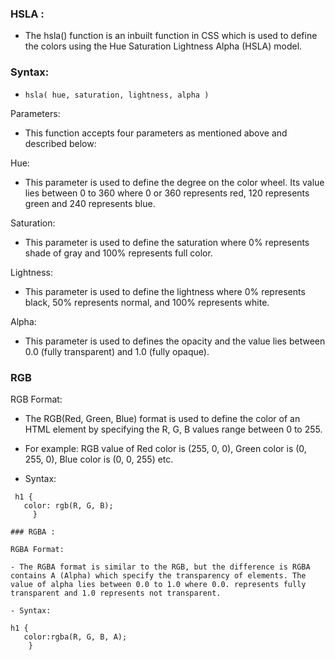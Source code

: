 ### HSLA :

  - The hsla() function is an inbuilt function in CSS which is used to define the colors using the Hue Saturation Lightness Alpha (HSLA) model.

### Syntax:

  - `hsla( hue, saturation, lightness, alpha )`

Parameters: 

  - This function accepts four parameters as mentioned above and described below:

Hue: 

  - This parameter is used to define the degree on the color wheel. Its value lies between 0 to 360 where 0 or 360 represents red, 120 represents green and 240 represents blue.

Saturation: 

  - This parameter is used to define the saturation where 0% represents shade of gray and 100% represents full color.

Lightness: 

  - This parameter is used to define the lightness where 0% represents black, 50% represents normal, and 100% represents white.

Alpha: 

  - This parameter is used to defines the opacity and the value lies between 0.0 (fully transparent) and 1.0 (fully opaque).

### RGB

RGB Format:

  - The RGB(Red, Green, Blue) format is used to define the color of an HTML element by specifying the R, G, B values range between 0 to 255.

  - For example: RGB value of Red color is (255, 0, 0), Green color is (0, 255, 0), Blue color is (0, 0, 255) etc.
   
  - Syntax:

   ```
    h1 {
      color: rgb(R, G, B);
        }

### RGBA :

 RGBA Format:

   - The RGBA format is similar to the RGB, but the difference is RGBA contains A (Alpha) which specify the transparency of elements. The value of alpha lies between 0.0 to 1.0 where 0.0. represents fully transparent and 1.0 represents not transparent.

   - Syntax:

   ```
    h1 {
       color:rgba(R, G, B, A);
        }
